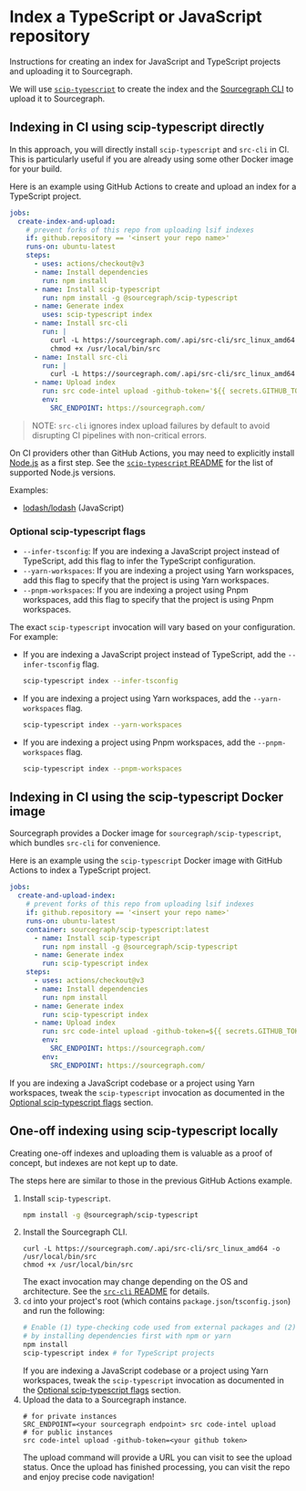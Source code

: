 # Index a TypeScript or JavaScript repository

Instructions for creating an index for JavaScript and TypeScript projects and uploading it to Sourcegraph.

We will use [`scip-typescript`](https://github.com/sourcegraph/scip-typescript) to create the index and the [Sourcegraph CLI](https://github.com/sourcegraph/src-cli) to upload it to Sourcegraph.

## Indexing in CI using scip-typescript directly

In this approach, you will directly install `scip-typescript` and `src-cli` in CI. This is particularly useful if you are already using some other Docker image for your build.

Here is an example using GitHub Actions to create and upload an index for a TypeScript project.

```yaml
jobs:
  create-index-and-upload:
    # prevent forks of this repo from uploading lsif indexes
    if: github.repository == '<insert your repo name>'
    runs-on: ubuntu-latest
    steps:
      - uses: actions/checkout@v3
      - name: Install dependencies
        run: npm install
      - name: Install scip-typescript
        run: npm install -g @sourcegraph/scip-typescript
      - name: Generate index
        uses: scip-typescript index
      - name: Install src-cli
        run: |
          curl -L https://sourcegraph.com/.api/src-cli/src_linux_amd64 -o /usr/local/bin/src
          chmod +x /usr/local/bin/src
      - name: Install src-cli
        run: |
          curl -L https://sourcegraph.com/.api/src-cli/src_linux_amd64 -o /usr/local/bin/src
      - name: Upload index
        run: src code-intel upload -github-token='${{ secrets.GITHUB_TOKEN }}' -no-progress
        env:
          SRC_ENDPOINT: https://sourcegraph.com/
```

> NOTE: `src-cli` ignores index upload failures by default to avoid disrupting CI pipelines with non-critical errors.

On CI providers other than GitHub Actions, you may need to explicitly install [Node.js](https://nodejs.org/) as a first step. See the [`scip-typescript` README](https://github.com/sourcegraph/scip-typescript) for the list of supported Node.js versions.

Examples:

- [lodash/lodash](https://github.com/sourcegraph-codeintel-showcase/lodash/blob/master/.github/workflows/lsif.yml) (JavaScript)

### Optional scip-typescript flags

- `--infer-tsconfig`: If you are indexing a JavaScript project instead of TypeScript, add this flag to infer the TypeScript configuration.
- `--yarn-workspaces`: If you are indexing a project using Yarn workspaces, add this flag to specify that the project is using Yarn workspaces.
- `--pnpm-workspaces`: If you are indexing a project using Pnpm workspaces, add this flag to specify that the project is using Pnpm workspaces.

The exact `scip-typescript` invocation will vary based on your configuration. For example:

- If you are indexing a JavaScript project instead of TypeScript, add the `--infer-tsconfig` flag.
  ```sh
  scip-typescript index --infer-tsconfig
  ```
- If you are indexing a project using Yarn workspaces, add the `--yarn-workspaces` flag.
  ```sh
  scip-typescript index --yarn-workspaces
  ```
- If you are indexing a project using Pnpm workspaces, add the `--pnpm-workspaces` flag.
  ```sh
  scip-typescript index --pnpm-workspaces
  ```

## Indexing in CI using the scip-typescript Docker image

Sourcegraph provides a Docker image for `sourcegraph/scip-typescript`, which bundles `src-cli` for convenience.

Here is an example using the `scip-typescript` Docker image with GitHub Actions to index a TypeScript project.

```yaml
jobs:
  create-and-upload-index:
    # prevent forks of this repo from uploading lsif indexes
    if: github.repository == '<insert your repo name>'
    runs-on: ubuntu-latest
    container: sourcegraph/scip-typescript:latest
      - name: Install scip-typescript
        run: npm install -g @sourcegraph/scip-typescript
      - name: Generate index
        run: scip-typescript index
    steps:
      - uses: actions/checkout@v3
      - name: Install dependencies
        run: npm install
      - name: Generate index
        run: scip-typescript index
      - name: Upload index
        run: src code-intel upload -github-token=${{ secrets.GITHUB_TOKEN }} -no-progress
        env:
          SRC_ENDPOINT: https://sourcegraph.com/
        env:
          SRC_ENDPOINT: https://sourcegraph.com/
```

If you are indexing a JavaScript codebase or a project using Yarn workspaces, tweak the `scip-typescript` invocation as documented in the [Optional scip-typescript flags](#optional-scip-typescript-flags) section.

## One-off indexing using scip-typescript locally

Creating one-off indexes and uploading them is valuable as a proof of concept, but indexes are not kept up to date.

The steps here are similar to those in the previous GitHub Actions example.

1. Install `scip-typescript`.
   ```sh
   npm install -g @sourcegraph/scip-typescript
   ```
2. Install the Sourcegraph CLI.
   ```
   curl -L https://sourcegraph.com/.api/src-cli/src_linux_amd64 -o /usr/local/bin/src
   chmod +x /usr/local/bin/src
   ```
   The exact invocation may change depending on the OS and architecture. See the [`src-cli` README](https://github.com/sourcegraph/src-cli#installation) for details.
3. `cd` into your project's root (which contains `package.json`/`tsconfig.json`) and run the following:
   ```sh
   # Enable (1) type-checking code used from external packages and (2) cross-repo navigation
   # by installing dependencies first with npm or yarn
   npm install
   scip-typescript index # for TypeScript projects
   ```
   If you are indexing a JavaScript codebase or a project using Yarn workspaces, tweak the `scip-typescript` invocation as documented in the [Optional scip-typescript flags](#optional-scip-typescript-flags) section.
4. Upload the data to a Sourcegraph instance.
   ```
   # for private instances
   SRC_ENDPOINT=<your sourcegraph endpoint> src code-intel upload
   # for public instances
   src code-intel upload -github-token=<your github token>
   ```
   The upload command will provide a URL you can visit to see the upload status. Once the upload has finished processing, you can visit the repo and enjoy precise code navigation!
